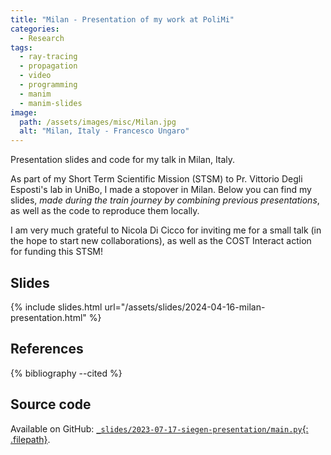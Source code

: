 ```yaml
---
title: "Milan - Presentation of my work at PoliMi"
categories:
  - Research
tags:
  - ray-tracing
  - propagation
  - video
  - programming
  - manim
  - manim-slides
image:
  path: /assets/images/misc/Milan.jpg
  alt: "Milan, Italy - Francesco Ungaro"
---
```


Presentation slides and code for my talk in Milan, Italy.

<!--more-->

As part of my Short Term Scientific Mission (STSM)
to Pr. Vittorio Degli Esposti's lab in UniBo,
I made a stopover in Milan. Below you can find my slides,
*made during the train journey by combining
previous presentations*,
as well as the code to reproduce them locally.

I am very much grateful to Nicola Di Cicco for inviting me for a small talk
(in the hope
to start new collaborations),
as well as the COST Interact action for funding this STSM!

## Slides

{% include slides.html url="/assets/slides/2024-04-16-milan-presentation.html" %}

## References
{% bibliography --cited %}

## Source code

Available on GitHub:
[`_slides/2023-07-17-siegen-presentation/main.py`{: .filepath}](https://github.com/jeertmans/jeertmans.github.io/blob/main/_slides/2024-04-16-milan-presentation/main.py).
